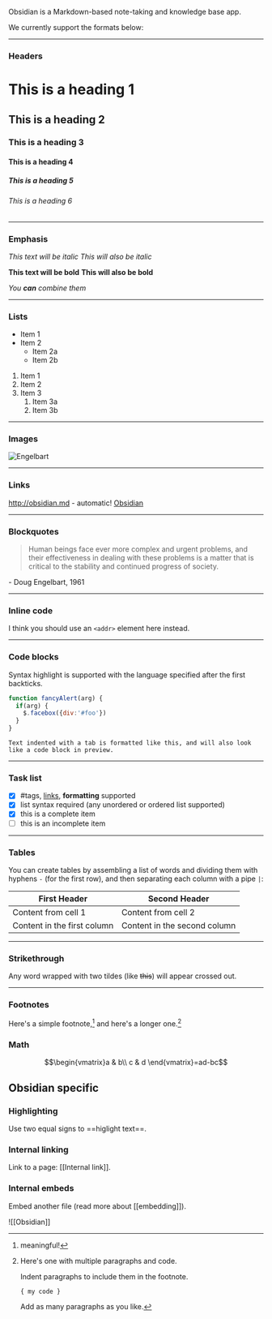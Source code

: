 Obsidian is a Markdown-based note-taking and knowledge base app.

We currently support the formats below:

---

### Headers

# This is a heading 1
## This is a heading 2
### This is a heading 3 
#### This is a heading 4
##### This is a heading 5
###### This is a heading 6

---

### Emphasis

*This text will be italic*
_This will also be italic_

**This text will be bold**
__This will also be bold__

_You **can** combine them_

---

### Lists

* Item 1
* Item 2
  * Item 2a
  * Item 2b

1. Item 1
1. Item 2
1. Item 3
   1. Item 3a
   1. Item 3b

--- 

### Images

![Engelbart](https://history-computer.com/ModernComputer/Basis/images/Engelbart.jpg)

---

### Links

http://obsidian.md - automatic!
[Obsidian](http://obsidian.md)

---

### Blockquotes

> Human beings face ever more complex and urgent problems, and their effectiveness in dealing with these problems is a matter that is critical to the stability and continued progress of society.

\- Doug Engelbart, 1961

---

### Inline code

I think you should use an `<addr>` element here instead.

---

### Code blocks

Syntax highlight is supported with the language specified after the first backticks.

```js
function fancyAlert(arg) {
  if(arg) {
    $.facebox({div:'#foo'})
  }
}
```

    Text indented with a tab is formatted like this, and will also look like a code block in preview. 
    
---

### Task list

- [x] #tags, [links](), **formatting** supported
- [x] list syntax required (any unordered or ordered list supported)
- [x] this is a complete item
- [ ] this is an incomplete item

---

### Tables

You can create tables by assembling a list of words and dividing them with hyphens `-` (for the first row), and then separating each column with a pipe `|`:

First Header | Second Header
------------ | -------------
Content from cell 1 | Content from cell 2
Content in the first column | Content in the second column

---

### Strikethrough

Any word wrapped with two tildes (like ~~this~~) will appear crossed out.

---

### Footnotes

Here's a simple footnote,[^1] and here's a longer one.[^bignote]

[^1]: meaningful!

[^bignote]: Here's one with multiple paragraphs and code.

    Indent paragraphs to include them in the footnote.

    `{ my code }`

    Add as many paragraphs as you like.

### Math
$$\begin{vmatrix}a & b\\
c & d
\end{vmatrix}=ad-bc$$


## Obsidian specific

### Highlighting

Use two equal signs to ==higlight text==.

### Internal linking

Link to a page: [[Internal link]].

### Internal embeds

Embed another file (read more about [[embedding]]).

![[Obsidian]]